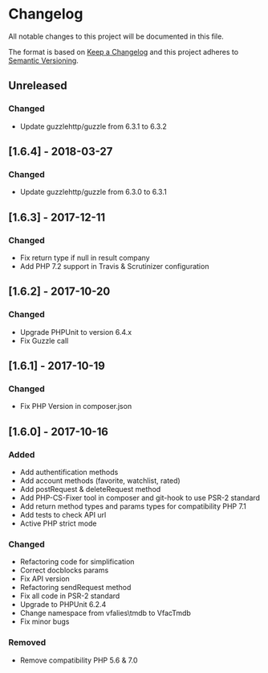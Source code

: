 # Changelog
All notable changes to this project will be documented in this file.

The format is based on [Keep a Changelog](http://keepachangelog.com/en/1.0.0/)
and this project adheres to [Semantic Versioning](http://semver.org/spec/v2.0.0.html).

## Unreleased
### Changed
- Update guzzlehttp/guzzle from 6.3.1 to 6.3.2

## [1.6.4] - 2018-03-27
### Changed
- Update guzzlehttp/guzzle from 6.3.0 to 6.3.1

## [1.6.3] - 2017-12-11
### Changed
- Fix return type if null in result company
- Add PHP 7.2 support in Travis & Scrutinizer configuration

## [1.6.2] - 2017-10-20
### Changed
- Upgrade PHPUnit to version 6.4.x
- Fix Guzzle call

## [1.6.1] - 2017-10-19
### Changed
- Fix PHP Version in composer.json

## [1.6.0] - 2017-10-16
### Added
- Add authentification methods
- Add account methods (favorite, watchlist, rated)
- Add postRequest & deleteRequest method
- Add PHP-CS-Fixer tool in composer and git-hook to use PSR-2 standard
- Add return method types and params types for compatibility PHP 7.1
- Add tests to check API url
- Active PHP strict mode

### Changed
- Refactoring code for simplification
- Correct docblocks params
- Fix API version
- Refactoring sendRequest method
- Fix all code in PSR-2 standard
- Upgrade to PHPUnit 6.2.4
- Change namespace from vfalies\tmdb to VfacTmdb
- Fix minor bugs

### Removed
- Remove compatibility PHP 5.6 & 7.0

